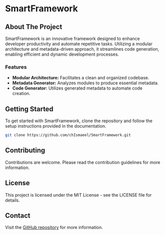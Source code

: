 # SmartFramework

## About The Project
SmartFramework is an innovative framework designed to enhance developer productivity and automate repetitive tasks. Utilizing a modular architecture and metadata-driven approach, it streamlines code generation, enabling efficient and dynamic development processes.

### Features
- **Modular Architecture:** Facilitates a clean and organized codebase.
- **Metadata Generator:** Analyzes modules to produce essential metadata.
- **Code Generator:** Utilizes generated metadata to automate code creation.

## Getting Started
To get started with SmartFramework, clone the repository and follow the setup instructions provided in the documentation.

```bash
git clone https://github.com/chIsmaeel/SmartFramework.git
```

## Contributing
Contributions are welcome. Please read the contribution guidelines for more information.

## License
This project is licensed under the MIT License - see the LICENSE file for details.

## Contact
Visit the [GitHub repository](https://github.com/chIsmaeel/SmartFramework) for more information.

